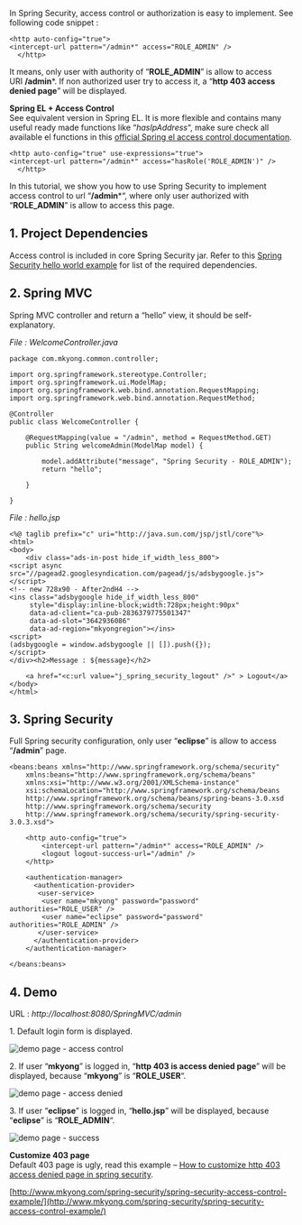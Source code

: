 In Spring Security, access control or authorization is easy to implement. See following code snippet :

    <http auto-config="true">
    <intercept-url pattern="/admin*" access="ROLE_ADMIN" />
      </http>

It means, only user with authority of “**ROLE_ADMIN**” is allow to access URI **/admin***. If non authorized user try to access it, a “**http 403 access denied page**” will be displayed.

**Spring EL + Access Control**  
See equivalent version in Spring EL. It is more flexible and contains many useful ready made functions like “_hasIpAddress_“, make sure check all available el functions in this [official Spring el access control documentation](http://static.springsource.org/spring-security/site/docs/3.0.x/reference/el-access.html).

    <http auto-config="true" use-expressions="true">
    <intercept-url pattern="/admin*" access="hasRole('ROLE_ADMIN')" />
      </http>

In this tutorial, we show you how to use Spring Security to implement access control to url “**/admin***“, where only user authorized with “**ROLE_ADMIN**” is allow to access this page.

## 1\. Project Dependencies

Access control is included in core Spring Security jar. Refer to this [Spring Security hello world example](http://www.mkyong.com/spring-security/spring-security-hello-world-example/) for list of the required dependencies.

## 2\. Spring MVC

Spring MVC controller and return a “hello” view, it should be self-explanatory.

_File : WelcomeController.java_

    package com.mkyong.common.controller;

    import org.springframework.stereotype.Controller;
    import org.springframework.ui.ModelMap;
    import org.springframework.web.bind.annotation.RequestMapping;
    import org.springframework.web.bind.annotation.RequestMethod;

    @Controller
    public class WelcomeController {

    	@RequestMapping(value = "/admin", method = RequestMethod.GET)
    	public String welcomeAdmin(ModelMap model) {

    		model.addAttribute("message", "Spring Security - ROLE_ADMIN");
    		return "hello";

    	}

    }

_File : hello.jsp_

    <%@ taglib prefix="c" uri="http://java.sun.com/jsp/jstl/core"%>
    <html>
    <body>
    	<div class="ads-in-post hide_if_width_less_800">
    <script async src="//pagead2.googlesyndication.com/pagead/js/adsbygoogle.js"></script>
    <!-- new 728x90 - After2ndH4 -->
    <ins class="adsbygoogle hide_if_width_less_800"
         style="display:inline-block;width:728px;height:90px"
         data-ad-client="ca-pub-2836379775501347"
         data-ad-slot="3642936086"
    	 data-ad-region="mkyongregion"></ins>
    <script>
    (adsbygoogle = window.adsbygoogle || []).push({});
    </script>
    </div><h2>Message : ${message}</h2>

    	<a href="<c:url value="j_spring_security_logout" />" > Logout</a>
    </body>
    </html>

## 3\. Spring Security

Full Spring security configuration, only user “**eclipse**” is allow to access “**/admin**” page.

    <beans:beans xmlns="http://www.springframework.org/schema/security"
    	xmlns:beans="http://www.springframework.org/schema/beans"
    	xmlns:xsi="http://www.w3.org/2001/XMLSchema-instance"
    	xsi:schemaLocation="http://www.springframework.org/schema/beans
    	http://www.springframework.org/schema/beans/spring-beans-3.0.xsd
    	http://www.springframework.org/schema/security
    	http://www.springframework.org/schema/security/spring-security-3.0.3.xsd">

    	<http auto-config="true">
    		<intercept-url pattern="/admin*" access="ROLE_ADMIN" />
    		<logout logout-success-url="/admin" />
    	</http>

    	<authentication-manager>
    	  <authentication-provider>
    	   <user-service>
    		<user name="mkyong" password="password" authorities="ROLE_USER" />
    		<user name="eclipse" password="password" authorities="ROLE_ADMIN" />
    	   </user-service>
    	  </authentication-provider>
    	</authentication-manager>

    </beans:beans>

## 4\. Demo

URL : _http://localhost:8080/SpringMVC/admin_

1\. Default login form is displayed.

![demo page - access control](http://www.mkyong.com/wp-content/uploads/2011/08/spring-security-access-control-login.png)

2\. If user “**mkyong**” is logged in, “**http 403 is access denied page**” will be displayed, because “**mkyong**” is “**ROLE_USER**“.

![demo page - access denied](http://www.mkyong.com/wp-content/uploads/2011/08/spring-security-access-control-denied.png)

3\. If user “**eclipse**” is logged in, “**hello.jsp**” will be displayed, because “**eclipse**” is “**ROLE_ADMIN**“.

![demo page - success](http://www.mkyong.com/wp-content/uploads/2011/08/spring-security-access-control-success.png)

**Customize 403 page**  
Default 403 page is ugly, read this example – [How to customize http 403 access denied page in spring security](http://www.mkyong.com/spring-security/customize-http-403-access-denied-page-in-spring-security/).

[http://www.mkyong.com/spring-security/spring-security-access-control-example/](http://www.mkyong.com/spring-security/spring-security-access-control-example/)
